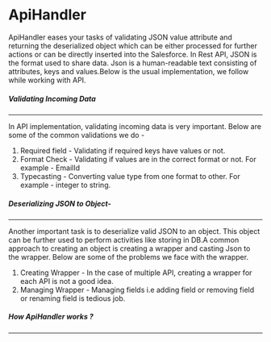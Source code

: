 # ApiHandler
ApiHandler eases your tasks of validating JSON value attribute and returning the deserialized object which can be either processed for further actions or can be directly inserted into the Salesforce. In Rest API, JSON is the format used to share data. 
Json is a human-readable text consisting of attributes, keys and values.Below is the usual implementation, we follow while working with API.

##### Validating Incoming Data
------------------------------------------------------
In API implementation, validating incoming data is very important. Below are some of the common validations we do -
  1. Required field - Validating if required keys have values or not.
  2. Format Check -  Validating if values are in the correct format or not. For example - EmailId
  3. Typecasting - Converting value type from one format to other. For example - integer to string.

##### Deserializing JSON to Object-
-------------------------------------------------------
Another important task is to deserialize valid JSON to an object. This object can be further used to perform activities like storing in DB.A common approach to creating an object is creating a wrapper and casting Json to the wrapper. Below are some of the problems we face with the wrapper.
  1. Creating Wrapper - In the case of multiple API, creating a wrapper for each API is not a good idea.
  2. Managing Wrapper - Managing fields i.e adding field or removing field or renaming field is tedious job.

##### How ApiHandler works ?
---------------------------------------------------
